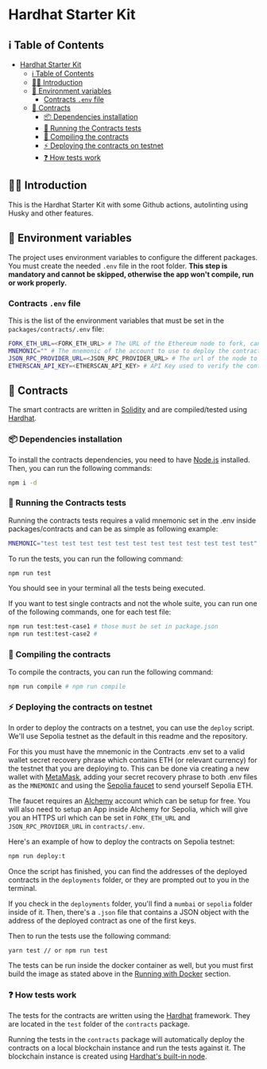 # Hardhat Starter Kit

## ℹ️ Table of Contents

- [Hardhat Starter Kit](#hardhat-starter-kit)
  - [ℹ️ Table of Contents](#ℹ️-table-of-contents)
  - [👋🏻 Introduction](#-introduction)
  - [🚨 Environment variables](#-environment-variables)
    - [Contracts `.env` file](#contracts-env-file)
  - [👾 Contracts](#-contracts)
    - [📦 Dependencies installation](#-dependencies-installation)
    - [🧪 Running the Contracts tests](#-running-the-contracts-tests)
    - [🚀 Compiling the contracts](#-compiling-the-contracts)
    - [⚡️ Deploying the contracts on testnet](#️-deploying-the-contracts-on-testnet)
    - [❓ How tests work](#-how-tests-work)

## 👋🏻 Introduction

This is the Hardhat Starter Kit with some Github actions, autolinting using Husky and other features.

## 🚨 Environment variables

The project uses environment variables to configure the different packages. You must create the needed `.env` file in the root folder. **This step is mandatory and cannot be skipped, otherwise the app won't compile, run or work properly.**

### Contracts `.env` file

This is the list of the environment variables that must be set in the `packages/contracts/.env` file:

```bash
FORK_ETH_URL=<FORK_ETH_URL> # The URL of the Ethereum node to fork, can be local or Alchemy or Infura.
MNEMONIC="" # The mnemonic of the account to use to deploy the contracts, in case you want to run the deploy script. Must be left as an empty string if you don't want to run the deploy script.
JSON_RPC_PROVIDER_URL=<JSON_RPC_PROVIDER_URL> # The url of the node to use while testing. Check the "Running the Tests" section for more info.
ETHERSCAN_API_KEY=<ETHERSCAN_API_KEY> # API Key used to verify the contracts.
```

## 👾 Contracts

The smart contracts are written in [Solidity](https://solidity.readthedocs.io/en/v0.5.3/) and are compiled/tested using [Hardhat](https://hardhat.org/).

### 📦 Dependencies installation

To install the contracts dependencies, you need to have [Node.js](https://nodejs.org/en/) installed. Then, you can run the following commands:

```bash
npm i -d
```

### 🧪 Running the Contracts tests

Running the contracts tests requires a valid mnemonic set in the .env inside packages/contracts and can be as simple as
following example:

```bash
MNEMONIC="test test test test test test test test test test test test"
```

To run the tests, you can run the following command:

```bash
npm run test
```

You should see in your terminal all the tests being executed.

If you want to test single contracts and not the whole suite, you can run one of the following commands, one for each test file:

```bash
npm run test:test-case1 # those must be set in package.json
npm run test:test-case2 #
```

### 🚀 Compiling the contracts

To compile the contracts, you can run the following command:

```bash
npm run compile # npm run compile
```

### ⚡️ Deploying the contracts on testnet

In order to deploy the contracts on a testnet, you can use the `deploy` script. We'll use
Sepolia testnet as the default in this readme and the repository.

For this you must have the mnemonic in the Contracts .env set to a valid wallet secret recovery phrase which contains
ETH (or relevant currency) for the testnet that you are deploying to. This can be done via creating a new wallet with
[MetaMask](https://support.metamask.io/hc/en-us/articles/360015489531), adding your secret recovery phrase to both
.env files as the `MNEMONIC` and using the [Sepolia faucet](https://sepoliafaucet.com/) to send yourself Sepolia ETH.

The faucet requires an [Alchemy](https://www.alchemy.com/) account which can be setup for free. You will also need to
setup an App inside Alchemy for Sepolia, which will give you an HTTPS url which can be set in `FORK_ETH_URL` and
`JSON_RPC_PROVIDER_URL` in `contracts/.env`.

Here's an example of how to deploy the contracts on Sepolia testnet:

```bash
npm run deploy:t
```

Once the script has finished, you can find the addresses of the deployed contracts in the `deployments` folder,
or they are prompted out to you in the terminal.

If you check in the `deployments` folder, you'll find a `mumbai` or `sepolia` folder inside of it. Then, there's a
`.json` file that contains a JSON object with the address of the deployed contract as one of the first
keys.

Then to run the tests use the following command:

```bash
yarn test // or npm run test
```

The tests can be run inside the docker container as well, but you must first build the image as stated above in the [Running with Docker](#🐳-running-with-docker) section.

### ❓ How tests work

The tests for the contracts are written using the [Hardhat](https://hardhat.org/) framework. They are located in the `test` folder of the `contracts` package.

Running the tests in the `contracts` package will automatically deploy the contracts on a local blockchain instance and run the tests against it. The blockchain instance is created using [Hardhat's built-in node](https://hardhat.org/hardhat-network/).
